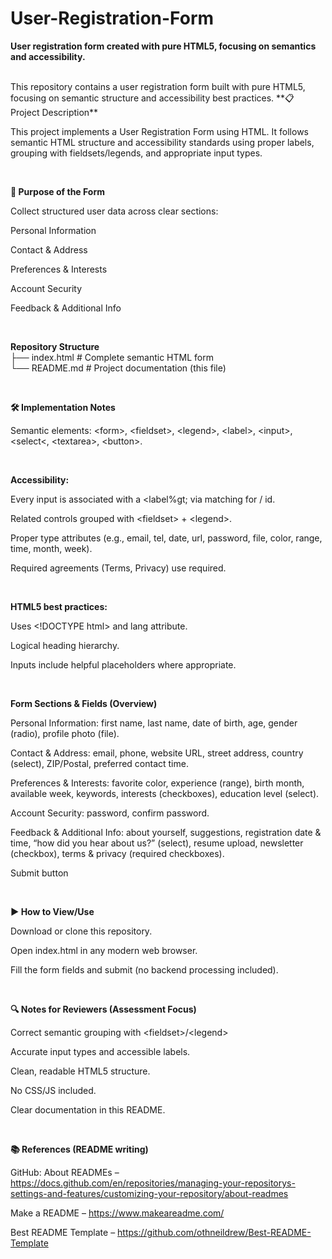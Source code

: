 # User-Registration-Form
**User registration form created with pure HTML5, focusing on semantics and accessibility.**

<br>
This repository contains a user registration form built with pure HTML5, focusing on semantic structure and accessibility best practices.
**📋 Project Description**

This project implements a User Registration Form using HTML. It follows semantic HTML structure and accessibility standards using proper labels, grouping with fieldsets/legends, and appropriate input types.



<br>

**🎯 Purpose of the Form**

Collect structured user data across clear sections:

Personal Information

Contact & Address

Preferences & Interests

Account Security

Feedback & Additional Info

<br>

**Repository Structure**<br>
├── index.html    # Complete semantic HTML form<br>
└── README.md     # Project documentation (this file)

<br>

**🛠️ Implementation Notes**

Semantic elements: &lt;form&gt;, &lt;fieldset&gt;, &lt;legend&gt;, &lt;label&gt;, &lt;input&gt;, &lt;select&lt;, &lt;textarea&gt;, &lt;button&gt;.

<br>

**Accessibility:**

Every input is associated with a &lt;label%gt; via matching for / id.

Related controls grouped with &lt;fieldset&gt; + &lt;legend&gt;.

Proper type attributes (e.g., email, tel, date, url, password, file, color, range, time, month, week).

Required agreements (Terms, Privacy) use required.

<br>

**HTML5 best practices:**

Uses &lt;!DOCTYPE html&gt; and lang attribute.

Logical heading hierarchy.

Inputs include helpful placeholders where appropriate.

<br>

**Form Sections & Fields (Overview)**

Personal Information: first name, last name, date of birth, age, gender (radio), profile photo (file).

Contact & Address: email, phone, website URL, street address, country (select), ZIP/Postal, preferred contact time.

Preferences & Interests: favorite color, experience (range), birth month, available week, keywords, interests (checkboxes), education level (select).

Account Security: password, confirm password.

Feedback & Additional Info: about yourself, suggestions, registration date & time, “how did you hear about us?” (select), resume upload, newsletter (checkbox), terms & privacy (required checkboxes).

Submit button

<br>

**▶️ How to View/Use**

Download or clone this repository.

Open index.html in any modern web browser.

Fill the form fields and submit (no backend processing included).

<br>

**🔍 Notes for Reviewers (Assessment Focus)**

Correct semantic grouping with &lt;fieldset&gt;/&lt;legend&gt;

Accurate input types and accessible labels.

Clean, readable HTML5 structure.

No CSS/JS included.

Clear documentation in this README.

<br>

**📚 References (README writing)**

GitHub: About READMEs – https://docs.github.com/en/repositories/managing-your-repositorys-settings-and-features/customizing-your-repository/about-readmes

Make a README – https://www.makeareadme.com/

Best README Template – https://github.com/othneildrew/Best-README-Template

